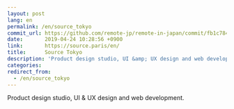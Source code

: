```yaml
---
layout: post
lang: en
permalink: /en/source_tokyo
commit_url: https://github.com/remote-jp/remote-in-japan/commit/fb1c78426201315dca37105d49ebd40b2ac82ae4
date:       2019-04-24 10:28:56 +0900
link:       https://source.paris/en/
title:      Source Tokyo
description: 'Product design studio, UI &amp; UX design and web development.'
categories: 
redirect_from:
  - /en/source_tokyo
---
```


<p>Product design studio, UI & UX design and web development.</p>
